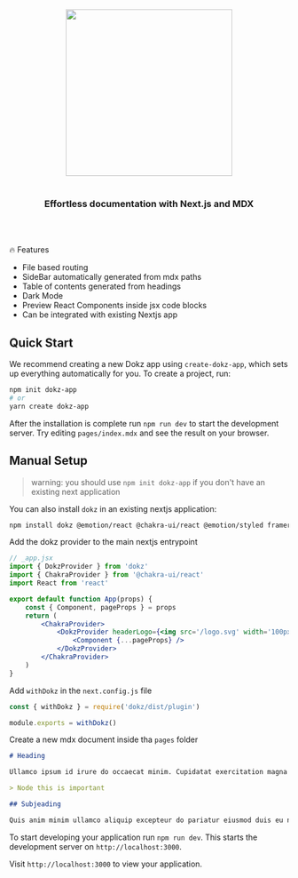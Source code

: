 <div align='center'>
    <br/>
    <br/>
    <img src='https://dokz.site/logo_full.svg' width='300px'>
    <br/>
    <br/>
    <h3>Effortless documentation with Next.js and MDX
    </h3>
    <br/>
    <br/>
</div>

🔥 Features

-   File based routing
-   SideBar automatically generated from mdx paths
-   Table of contents generated from headings
-   Dark Mode
-   Preview React Components inside jsx code blocks
-   Can be integrated with existing Nextjs app

## Quick Start

We recommend creating a new Dokz app using `create-dokz-app`, which sets up everything automatically for you. To create a project, run:

```bash
npm init dokz-app
# or
yarn create dokz-app
```

After the installation is complete run `npm run dev` to start the development server. Try editing `pages/index.mdx` and see the result on your browser.

## Manual Setup

> warning: you should use `npm init dokz-app` if you don't have an existing next application

You can also install `dokz` in an existing nextjs application:

```bash
npm install dokz @emotion/react @chakra-ui/react @emotion/styled framer-motion
```

Add the dokz provider to the main nextjs entrypoint

```jsx
// _app.jsx
import { DokzProvider } from 'dokz'
import { ChakraProvider } from '@chakra-ui/react'
import React from 'react'

export default function App(props) {
    const { Component, pageProps } = props
    return (
        <ChakraProvider>
            <DokzProvider headerLogo={<img src='/logo.svg' width='100px' />}>
                <Component {...pageProps} />
            </DokzProvider>
        </ChakraProvider>
    )
}
```

Add `withDokz` in the `next.config.js` file

```js
const { withDokz } = require('dokz/dist/plugin')

module.exports = withDokz()
```

Create a new mdx document inside tha `pages` folder

```md
# Heading

Ullamco ipsum id irure do occaecat minim. Cupidatat exercitation magna sit sunt aliqua voluptate excepteur amet dolor ea do. Consectetur veniam deserunt ullamco irure ullamco. Voluptate magna tempor elit voluptate velit enim dolor nulla sit fugiat exercitation. Anim deserunt Lorem aliquip cillum duis deserunt consequat sit culpa commodo.

> Node this is important

## Subjeading

Quis anim minim ullamco aliquip excepteur do pariatur eiusmod duis eu non. Duis deserunt Lorem nulla non duis voluptate dolore et. Do veniam mollit in do ad id enim anim dolore sint labore quis consequat.
```

To start developing your application run `npm run dev`. This starts the development server on `http://localhost:3000`.

Visit `http://localhost:3000` to view your application.
